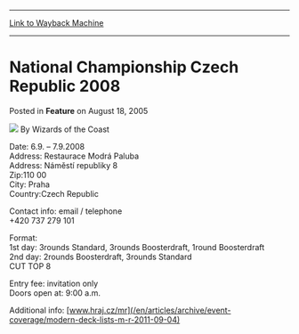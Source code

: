 
---
[Link to Wayback Machine](https://web.archive.org/web/20211018204243/https://magic.wizards.com/en/articles/archive/feature/national-championship-czech-republic-2008-2005-08-18)

[_metadata_:wayback_url]:- "https://magic.wizards.com/en/articles/archive/feature/national-championship-czech-republic-2008-2005-08-18"
[_metadata_:wayback_raw_url]:- "https://web.archive.org/web/20211018204243id_/https://magic.wizards.com/en/articles/archive/feature/national-championship-czech-republic-2008-2005-08-18"
[_metadata_:wayback_capture_timestamp]:- "2021-10-18 20:42:43+00:00"
[_metadata_:description]:- "Date: 6.9. – 7.9.2008 Address: Restaurace Modrá Paluba Address: Náměstí republiky 8 Zip:110 00 City: Praha Country:Czech Republic Contact info: email / telephone +420 737 279 101 Format: 1st day: 3rounds Standard, 3rounds Boosterdraft, 1round Boosterdraft 2nd day: 2rounds Boosterdraft, 3rounds Standard CUT TOP 8 Entry fee: invitation only Doors open at: 9:00 a.m. Additional"
[_metadata_:generator]:- "Drupal 7 (http://drupal.org)"
---


 National Championship Czech Republic 2008
==========================================



 Posted in **Feature**
 on August 18, 2005 






![](https://media.magic.wizards.com/styles/auth_small/public/images/person/wizards_author.jpg)
By Wizards of the Coast











Date: 6.9. – 7.9.2008  
 Address: Restaurace Modrá Paluba  
 Address: Náměstí republiky 8  
 Zip:110 00  
 City: Praha  
 Country:Czech Republic


Contact info: email / telephone  
 +420 737 279 101


Format:  
 1st day: 3rounds Standard, 3rounds Boosterdraft, 1round Boosterdraft  
 2nd day: 2rounds Boosterdraft, 3rounds Standard  
 CUT TOP 8


Entry fee: invitation only  
 Doors open at: 9:00 a.m.


Additional info: [www.hraj.cz/mr](/en/articles/archive/event-coverage/modern-deck-lists-m-r-2011-09-04)







